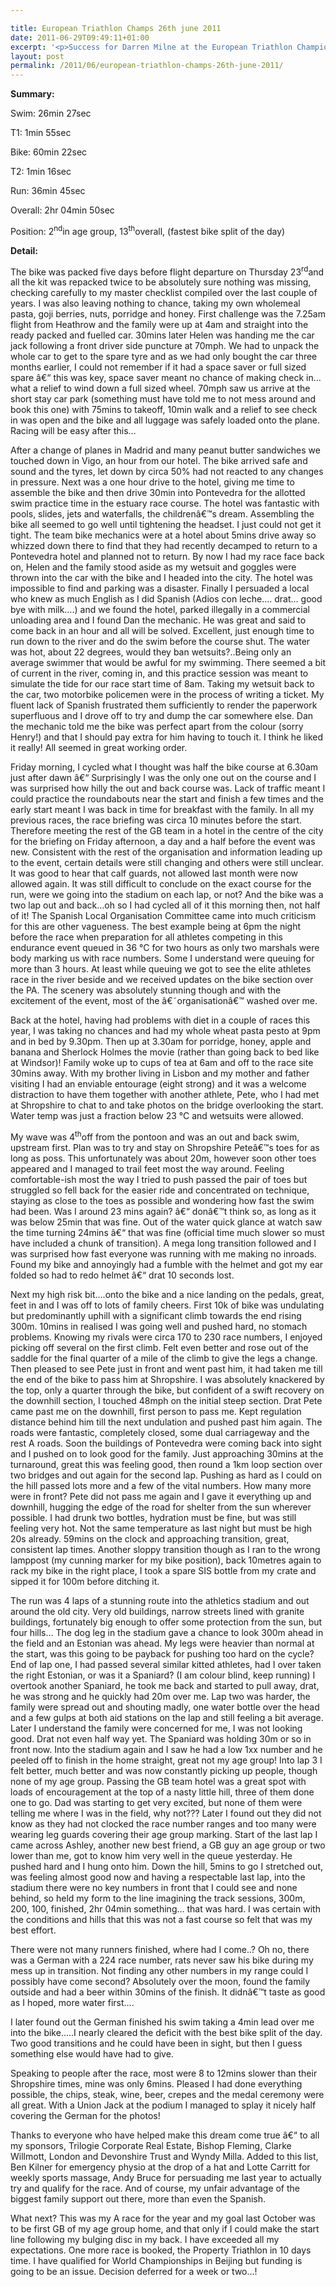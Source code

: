 ```yaml
---

title: European Triathlon Champs 26th june 2011
date: 2011-06-29T09:49:11+01:00
excerpt: '<p>Success for Darren Milne at the European Triathlon Championships </p>'
layout: post
permalink: /2011/06/european-triathlon-champs-26th-june-2011/
---
```

**Summary:**

Swim: 26min 27sec

T1: 1min 55sec

Bike: 60min 22sec

T2: 1min 16sec

Run: 36min 45sec

Overall: 2hr 04min 50sec

Position: 2<sup>nd</sup>in age group, 13<sup>th</sup>overall, (fastest bike split of the day)

**Detail:**

The bike was packed five days before flight departure on Thursday 23<sup>rd</sup>and all the kit was repacked twice to be absolutely sure nothing was missing, checking carefully to my master checklist compiled over the last couple of years. I was also leaving nothing to chance, taking my own wholemeal pasta, goji berries, nuts, porridge and honey. First challenge was the 7.25am flight from Heathrow and the family were up at 4am and straight into the ready packed and fuelled car. 30mins later Helen was handing me the car jack following a front driver side puncture at 70mph. We had to unpack the whole car to get to the spare tyre and as we had only bought the car three months earlier, I could not remember if it had a space saver or full sized spare â€“ this was key, space saver meant no chance of making check in&#8230;what a relief to wind down a full sized wheel. 70mph saw us arrive at the short stay car park (something must have told me to not mess around and book this one) with 75mins to takeoff, 10min walk and a relief to see check in was open and the bike and all luggage was safely loaded onto the plane. Racing will be easy after this&#8230; 

After a change of planes in Madrid and many peanut butter sandwiches we touched down in Vigo, an hour from our hotel. The bike arrived safe and sound and the tyres, let down by circa 50% had not reacted to any changes in pressure. Next was a one hour drive to the hotel, giving me time to assemble the bike and then drive 30min into Pontevedra for the allotted swim practice time in the estuary race course. The hotel was fantastic with pools, slides, jets and waterfalls, the childrenâ€™s dream. Assembling the bike all seemed to go well until tightening the headset. I just could not get it tight. The team bike mechanics were at a hotel about 5mins drive away so whizzed down there to find that they had recently decamped to return to a Pontevedra hotel and planned not to return. By now I had my race face back on, Helen and the family stood aside as my wetsuit and goggles were thrown into the car with the bike and I headed into the city. The hotel was impossible to find and parking was a disaster. Finally I persuaded a local who knew as much English as I did Spanish (Adios con leche&#8230;. drat&#8230; good bye with milk&#8230;.) and we found the hotel, parked illegally in a commercial unloading area and I found Dan the mechanic. He was great and said to come back in an hour and all will be solved. Excellent, just enough time to run down to the river and do the swim before the course shut. The water was hot, about 22 degrees, would they ban wetsuits?..Being only an average swimmer that would be awful for my swimming. There seemed a bit of current in the river, coming in, and this practice session was meant to simulate the tide for our race start time of 8am. Taking my wetsuit back to the car, two motorbike policemen were in the process of writing a ticket. My fluent lack of Spanish frustrated them sufficiently to render the paperwork superfluous and I drove off to try and dump the car somewhere else. Dan the mechanic told me the bike was perfect apart from the colour (sorry Henry!) and that I should pay extra for him having to touch it. I think he liked it really! All seemed in great working order.

Friday morning, I cycled what I thought was half the bike course at 6.30am just after dawn â€“ Surprisingly I was the only one out on the course and I was surprised how hilly the out and back course was. Lack of traffic meant I could practice the roundabouts near the start and finish a few times and the early start meant I was back in time for breakfast with the family. In all my previous races, the race briefing was circa 10 minutes before the start. Therefore meeting the rest of the GB team in a hotel in the centre of the city for the briefing on Friday afternoon, a day and a half before the event was new. Consistent with the rest of the organisation and information leading up to the event, certain details were still changing and others were still unclear. It was good to hear that calf guards, not allowed last month were now allowed again. It was still difficult to conclude on the exact course for the run, were we going into the stadium on each lap, or not? And the bike was a two lap out and back&#8230;oh so I had cycled all of it this morning then, not half of it! The Spanish Local Organisation Committee came into much criticism for this are other vagueness. The best example being at 6pm the night before the race when preparation for all athletes competing in this endurance event queued in 36 °C for two hours as only two marshals were body marking us with race numbers. Some I understand were queuing for more than 3 hours. At least while queuing we got to see the elite athletes race in the river beside and we received updates on the bike section over the PA. The scenery was absolutely stunning though and with the excitement of the event, most of the â€˜organisationâ€™ washed over me.

Back at the hotel, having had problems with diet in a couple of races this year, I was taking no chances and had my whole wheat pasta pesto at 9pm and in bed by 9.30pm. Then up at 3.30am for porridge, honey, apple and banana and Sherlock Holmes the movie (rather than going back to bed like at Windsor)! Family woke up to cups of tea at 6am and off to the race site 30mins away. With my brother living in Lisbon and my mother and father visiting I had an enviable entourage (eight strong) and it was a welcome distraction to have them together with another athlete, Pete, who I had met at Shropshire to chat to and take photos on the bridge overlooking the start. Water temp was just a fraction below 23 °C and wetsuits were allowed.

My wave was 4<sup>th</sup>off from the pontoon and was an out and back swim, upstream first. Plan was to try and stay on Shropshire Peteâ€™s toes for as long as poss. This unfortunately was about 20m, however soon other toes appeared and I managed to trail feet most the way around. Feeling comfortable-ish most the way I tried to push passed the pair of toes but struggled so fell back for the easier ride and concentrated on technique, staying as close to the toes as possible and wondering how fast the swim had been. Was I around 23 mins again? â€“ donâ€™t think so, as long as it was below 25min that was fine. Out of the water quick glance at watch saw the time turning 24mins â€“ that was fine (official time much slower so must have included a chunk of transition). A mega long transition followed and I was surprised how fast everyone was running with me making no inroads. Found my bike and annoyingly had a fumble with the helmet and got my ear folded so had to redo helmet â€“ drat 10 seconds lost. 

Next my high risk bit&#8230;.onto the bike and a nice landing on the pedals, great, feet in and I was off to lots of family cheers. First 10k of bike was undulating but predominantly uphill with a significant climb towards the end rising 300m. 10mins in realised I was going well and pushed hard, no stomach problems. Knowing my rivals were circa 170 to 230 race numbers, I enjoyed picking off several on the first climb. Felt even better and rose out of the saddle for the final quarter of a mile of the climb to give the legs a change. Then pleased to see Pete just in front and went past him, it had taken me till the end of the bike to pass him at Shropshire. I was absolutely knackered by the top, only a quarter through the bike, but confident of a swift recovery on the downhill section, I touched 48mph on the initial steep section. Drat Pete came past me on the downhill, first person to pass me. Kept regulation distance behind him till the next undulation and pushed past him again. The roads were fantastic, completely closed, some dual carriageway and the rest A roads. Soon the buildings of Pontevedra were coming back into sight and I pushed on to look good for the family. Just approaching 30mins at the turnaround, great this was feeling good, then round a 1km loop section over two bridges and out again for the second lap. Pushing as hard as I could on the hill passed lots more and a few of the vital numbers. How many more were in front? Pete did not pass me again and I gave it everything up and downhill, hugging the edge of the road for shelter from the sun wherever possible. I had drunk two bottles, hydration must be fine, but was still feeling very hot. Not the same temperature as last night but must be high 20s already. 59mins on the clock and approaching transition, great, consistent lap times. Another sloppy transition though as I ran to the wrong lamppost (my cunning marker for my bike position), back 10metres again to rack my bike in the right place, I took a spare SIS bottle from my crate and sipped it for 100m before ditching it. 

The run was 4 laps of a stunning route into the athletics stadium and out around the old city. Very old buildings, narrow streets lined with granite buildings, fortunately big enough to offer some protection from the sun, but four hills&#8230; The dog leg in the stadium gave a chance to look 300m ahead in the field and an Estonian was ahead. My legs were heavier than normal at the start, was this going to be payback for pushing too hard on the cycle? End of lap one, I had passed several similar kitted athletes, had I over taken the right Estonian, or was it a Spaniard? (I am colour blind, keep running) I overtook another Spaniard, he took me back and started to pull away, drat, he was strong and he quickly had 20m over me. Lap two was harder, the family were spread out and shouting madly, one water bottle over the head and a few gulps at both aid stations on the lap and still feeling a bit average. Later I understand the family were concerned for me, I was not looking good. Drat not even half way yet. The Spaniard was holding 30m or so in front now. Into the stadium again and I saw he had a low 1xx number and he peeled off to finish in the home straight, great not my age group! Into lap 3 I felt better, much better and was now constantly picking up people, though none of my age group. Passing the GB team hotel was a great spot with loads of encouragement at the top of a nasty little hill, three of them done one to go. Dad was starting to get very excited, but none of them were telling me where I was in the field, why not??? Later I found out they did not know as they had not clocked the race number ranges and too many were wearing leg guards covering their age group marking. Start of the last lap I came across Ashley, another new best friend, a GB guy an age group or two lower than me, got to know him very well in the queue yesterday. He pushed hard and I hung onto him. Down the hill, 5mins to go I stretched out, was feeling almost good now and having a respectable last lap, into the stadium there were no key numbers in front that I could see and none behind, so held my form to the line imagining the track sessions, 300m, 200, 100, finished, 2hr 04min something&#8230; that was hard. I was certain with the conditions and hills that this was not a fast course so felt that was my best effort.

There were not many runners finished, where had I come..? Oh no, there was a German with a 224 race number, rats never saw his bike during my mess up in transition. Not finding any other numbers in my range could I possibly have come second? Absolutely over the moon, found the family outside and had a beer within 30mins of the finish. It didnâ€™t taste as good as I hoped, more water first&#8230;.

I later found out the German finished his swim taking a 4min lead over me into the bike&#8230;..I nearly cleared the deficit with the best bike split of the day. Two good transitions and he could have been in sight, but then I guess something else would have had to give.

Speaking to people after the race, most were 8 to 12mins slower than their Shropshire times, mine was only 6mins. Pleased I had done everything possible, the chips, steak, wine, beer, crepes and the medal ceremony were all great. With a Union Jack at the podium I managed to splay it nicely half covering the German for the photos!

Thanks to everyone who have helped make this dream come true â€“ to all my sponsors, Trilogie Corporate Real Estate, Bishop Fleming, Clarke Willmott, London and Devonshire Trust and Wyndy Milla. Added to this list, Ben Kilner for emergency physio at the drop of a hat and Lotte Carritt for weekly sports massage, Andy Bruce for persuading me last year to actually try and qualify for the race. And of course, my unfair advantage of the biggest family support out there, more than even the Spanish.

What next? This was my A race for the year and my goal last October was to be first GB of my age group home, and that only if I could make the start line following my bulging disc in my back. I have exceeded all my expectations. One more race is booked, the Property Triathlon in 10 days time. I have qualified for World Championships in Beijing but funding is going to be an issue. Decision deferred for a week or two&#8230;!</p>